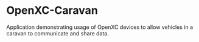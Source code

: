 # OpenXC-Caravan
Application demonstrating usage of OpenXC devices to allow vehicles in a caravan to communicate and share data.
